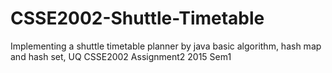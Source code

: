 # CSSE2002-Shuttle-Timetable
Implementing a shuttle timetable planner by java basic algorithm, hash map and hash set, UQ CSSE2002 Assignment2 2015 Sem1
